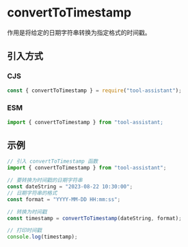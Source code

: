 # convertToTimestamp

作用是将给定的日期字符串转换为指定格式的时间戳。

## 引入方式

### CJS

```javascript
const { convertToTimestamp } = require("tool-assistant");
```

### ESM

```javascript
import { convertToTimestamp } from "tool-assistant;
```

## 示例

```javascript
// 引入 convertToTimestamp 函数
import { convertToTimestamp } from "tool-assistant";

// 要转换为时间戳的日期字符串
const dateString = "2023-08-22 10:30:00";
// 日期字符串的格式
const format = "YYYY-MM-DD HH:mm:ss";

// 转换为时间戳
const timestamp = convertToTimestamp(dateString, format);

// 打印时间戳
console.log(timestamp);
```
